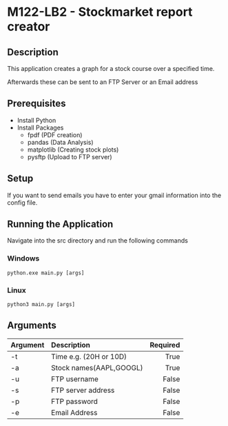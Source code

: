 # M122-LB2 - Stockmarket report creator

## Description
This application creates a graph for a stock course over a specified time.

Afterwards these can be sent to an FTP Server or an Email address

## Prerequisites
- Install Python
- Install Packages
  - fpdf (PDF creation)
  - pandas (Data Analysis)
  - matplotlib (Creating stock plots)
  - pysftp (Upload to FTP server)

## Setup
If you want to send emails you have to enter your gmail information into the config file.

## Running the Application
Navigate into the src directory and run the following commands
### Windows
```python.exe main.py [args]```
### Linux
```python3 main.py [args]```

## Arguments
| Argument | Description             | Required |
|:---------|:------------------------|---------:|
| -t       | Time e.g. (20H or 10D)  |     True |
| -a       | Stock names(AAPL,GOOGL) |     True |
| -u       | FTP username            |    False |
| -s       | FTP server address      |    False |
| -p       | FTP password            |    False |
| -e       | Email Address           |    False |